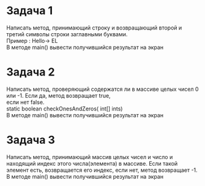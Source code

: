 # Задача 1  
Написать метод, принимающий строку и возвращающий второй и третий символы строки заглавными буквами.  
Пример : Hello-> EL  
В методе main()  вывести получившийся результат на экран    

# Задача 2  
Написать метод, проверяющий содержатся ли в массиве целых чисел 0 или -1. Если  да, метод возвращает true,  
если нет false.   
static boolean checkOnesAndZeros( int[] ints)    
В методе main()  вывести получившийся результат на экран

# Задача 3  
Написать метод, принимающий массив целых чисел и число и находящий индекс этого числа(элемента) в массиве. Если
такой элемент есть, возвращается его индекс, если нет,  метод возвращает -1.   
В методе main()  вывести получившийся результат на экран 






